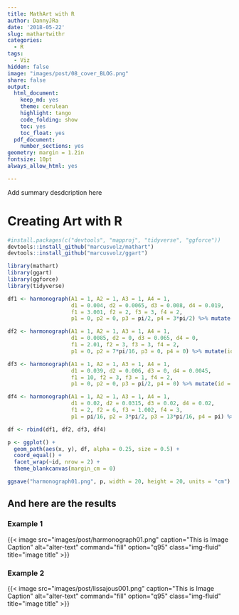 ```yaml
---
title: MathArt with R
author: DannyJRa
date: '2018-05-22'
slug: mathartwithr
categories:
  - R
tags:
  - Viz
hidden: false
image: "images/post/08_cover_BLOG.png"
share: false
output:
  html_document:
    keep_md: yes
    theme: cerulean
    highlight: tango
    code_folding: show
    toc: yes
    toc_float: yes
  pdf_document:
    number_sections: yes
geometry: margin = 1.2in
fontsize: 10pt
always_allow_html: yes

---
```





Add summary desdcription here
 
<!--more-->





# Creating Art with R


```r
#install.packages(c("devtools", "mapproj", "tidyverse", "ggforce"))
devtools::install_github("marcusvolz/mathart")
devtools::install_github("marcusvolz/ggart")
```


```r
library(mathart)
library(ggart)
library(ggforce)
library(tidyverse)
```



```r
df1 <- harmonograph(A1 = 1, A2 = 1, A3 = 1, A4 = 1,
                    d1 = 0.004, d2 = 0.0065, d3 = 0.008, d4 = 0.019,
                    f1 = 3.001, f2 = 2, f3 = 3, f4 = 2,
                    p1 = 0, p2 = 0, p3 = pi/2, p4 = 3*pi/2) %>% mutate(id = 1)

df2 <- harmonograph(A1 = 1, A2 = 1, A3 = 1, A4 = 1,
                    d1 = 0.0085, d2 = 0, d3 = 0.065, d4 = 0,
                    f1 = 2.01, f2 = 3, f3 = 3, f4 = 2,
                    p1 = 0, p2 = 7*pi/16, p3 = 0, p4 = 0) %>% mutate(id = 2)

df3 <- harmonograph(A1 = 1, A2 = 1, A3 = 1, A4 = 1,
                    d1 = 0.039, d2 = 0.006, d3 = 0, d4 = 0.0045,
                    f1 = 10, f2 = 3, f3 = 1, f4 = 2,
                    p1 = 0, p2 = 0, p3 = pi/2, p4 = 0) %>% mutate(id = 3)

df4 <- harmonograph(A1 = 1, A2 = 1, A3 = 1, A4 = 1,
                    d1 = 0.02, d2 = 0.0315, d3 = 0.02, d4 = 0.02,
                    f1 = 2, f2 = 6, f3 = 1.002, f4 = 3,
                    p1 = pi/16, p2 = 3*pi/2, p3 = 13*pi/16, p4 = pi) %>% mutate(id = 4)

df <- rbind(df1, df2, df3, df4)

p <- ggplot() +
  geom_path(aes(x, y), df, alpha = 0.25, size = 0.5) +
  coord_equal() +
  facet_wrap(~id, nrow = 2) +
  theme_blankcanvas(margin_cm = 0)

ggsave("harmonograph01.png", p, width = 20, height = 20, units = "cm")
```

## And here are the results

### Example 1

{{< image src="images/post/harmonograph01.png" caption="This is Image Caption" alt="alter-text" command="fill" option="q95" class="img-fluid" title="image title" >}}

### Example 2

{{< image src="images/post/lissajous001.png" caption="This is Image Caption" alt="alter-text" command="fill" option="q95" class="img-fluid" title="image title" >}}
